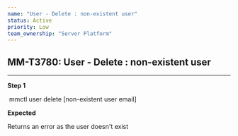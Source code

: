 ```yaml
---
name: "User - Delete : non-existent user"
status: Active
priority: Low
team_ownership: "Server Platform"
---
```


## MM-T3780: User - Delete : non-existent user

---

**Step 1**

 mmctl user delete \[non-existent user email]

**Expected**

Returns an error as the user doesn't exist
